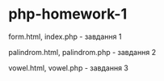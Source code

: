 # php-homework-1
form.html, index.php - завдання 1

palindrom.html, palindrom.php - завдання 2

vowel.html, vowel.php - завдання 3
